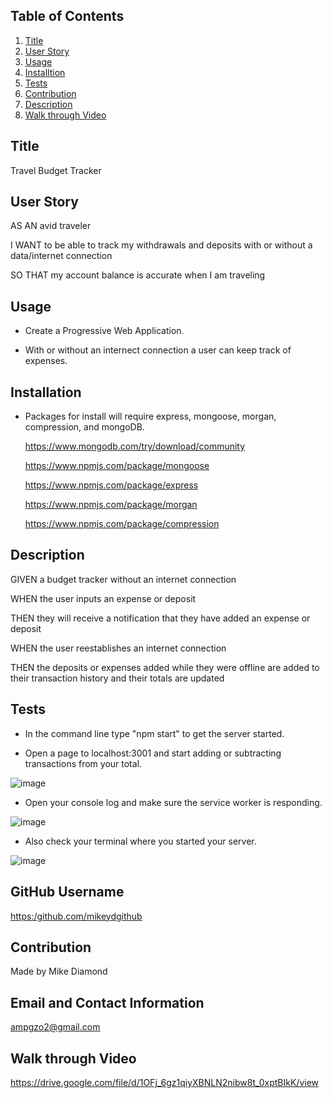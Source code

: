 
  ## Table of Contents
  1. [Title](#Title)
  2. [User Story](#Story)
  3. [Usage](#Usage)
  4. [Installtion](#Installtion)
  6. [Tests](#Test)
  7. [Contribution](#Contribution)
  8. [Description](#Description)
  9. [Walk through Video](#Video)

  ## Title

  Travel Budget Tracker
  
  ## User Story

  AS AN avid traveler
  
  I WANT to be able to track my withdrawals and deposits with or without a data/internet connection
  
  SO THAT my account balance is accurate when I am traveling 
  
  ## Usage

  * Create a Progressive Web Application.

  * With or without an internect connection a user can keep track of expenses.

  ## Installation
  
  * Packages for install will require express, mongoose, morgan, compression, and mongoDB.

    https://www.mongodb.com/try/download/community
  
    https://www.npmjs.com/package/mongoose
  
    https://www.npmjs.com/package/express
    
    https://www.npmjs.com/package/morgan
    
    https://www.npmjs.com/package/compression
    
  ## Description
  
  GIVEN a budget tracker without an internet connection
  
  WHEN the user inputs an expense or deposit
  
  THEN they will receive a notification that they have added an expense or deposit
  
  WHEN the user reestablishes an internet connection
  
  THEN the deposits or expenses added while they were offline are added to their transaction history and their totals are updated

  ## Tests
  
  * In the command line type "npm start" to get the server started.
  
  * Open a page to localhost:3001 and start adding or subtracting transactions from your total.

  ![image](https://user-images.githubusercontent.com/94988620/167310566-1a616700-e9b4-4e47-9586-79496d7acc0d.png)
  
  * Open your console log and make sure the service worker is responding. 

  ![image](https://user-images.githubusercontent.com/94988620/167310615-b89af395-23f5-4d5c-bc51-ecf8f7818a9b.png)
  
  * Also check your terminal where you started your server.
  
  ![image](https://user-images.githubusercontent.com/94988620/167310629-3c2453e1-69c5-4d88-aca1-5a09e1b55107.png)


  ## GitHub Username
    
  [https:/github.com/mikeydgithub](https:/github.com/mikeydgithub)
  
  ## Contribution

  Made by Mike Diamond
  
  ## Email and Contact Information
     
  ampgzo2@gmail.com

  ## Walk through Video
  https://drive.google.com/file/d/1OFj_6gz1qiyXBNLN2nibw8t_0xptBIkK/view
  
